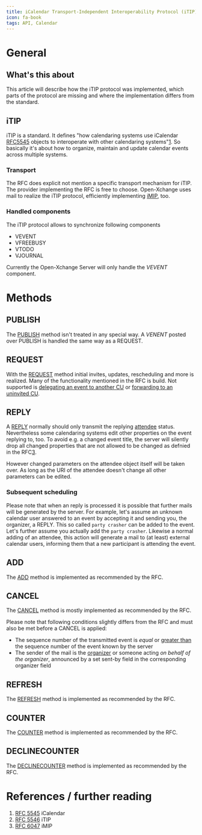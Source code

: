 ```yaml
---
title: iCalendar Transport-Independent Interoperability Protocol (iTIP)
icon: fa-book
tags: API, Calendar
---
```



# General

## What's this about
This article will describe how the iTIP protocol was implemented, which parts of the protocol are missing and where the implementation differs from the standard.

## iTIP
iTIP is a standard. It defines "how calendaring systems use iCalendar [RFC5545][1] objects to interoperate with other calendaring systems"[1][2]. So basically it's about how to organize, maintain and update calendar events across multiple systems.

### Transport
The RFC does explicit not mention a specific transport mechanism for iTIP. The provider implementing the RFC is free to choose. Open-Xchange uses mail to realize the iTIP protocol, efficiently implementing [iMIP][3], too.

### Handled components
The iTIP protocol allows to synchronize following components

+ VEVENT
+ VFREEBUSY
+ VTODO
+ VJOURNAL

Currently the Open-Xchange Server will only handle the *VEVENT* component.

# Methods

## PUBLISH
The [PUBLISH][A] method isn't treated in any special way. A *VENENT* posted over PUBLISH is handled the same way as a REQUEST.

## REQUEST
With the [REQUEST][B] method initial invites, updates, rescheduling and more is realized. Many of the functionality mentioned in the RFC is build. 
Not supported is [delegating an event to another CU][B1] or [forwarding to an uninvited CU][B2].

## REPLY
A [REPLY][C] normally should only transmit the replying [attendee][C1] status. Nevertheless some calendaring systems edit other properties on the event replying to, too. To avoid e.g. a changed event title, the server will silently drop all changed properties that are not allowed to be changed as defnied in the RFC[3].

However changed parameters on the attendee object itself will be taken over. As long as the URI of the attendee doesn't change all other parameters can be edited.

### Subsequent scheduling
Please note that when an reply is processed it is possible that further mails will be generated by the server. For example, let's assume an unknown calendar user answered to an event by accepting it and sending you, the organizer, a REPLY. This so called `party crasher` can be added to the event. Let's further assume you actually add the `party crasher`. Likewise a normal adding of an attendee, this action will generate a mail to (at least) external calendar users, informing them that a new participant is attending the event.

## ADD
The [ADD][D] method is implemented as recommended by the RFC.

## CANCEL
The [CANCEL][E] method is mostly implemented as recommended by the RFC.

Please note that following conditions slightly differs from the RFC and must also be met before a CANCEL is applied:
* The sequence number of the transmitted event is *equal* or [greater than][E] the sequence number of the event known by the server
* The sender of the mail is the [organizer][E1] or someone acting *on behalf of the organizer*, announced by a set sent-by field in the corresponding organizer field

## REFRESH
The [REFRESH][F] method is implemented as recommended by the RFC.

## COUNTER
The [COUNTER][G] method is implemented as recommended by the RFC.

## DECLINECOUNTER
The [DECLINECOUNTER][H] method is implemented as recommended by the RFC.



# References / further reading
1. [RFC 5545][1] iCalendar
2. [RFC 5546][2] iTIP
3. [RFC 6047][3] iMIP



[//]: # (Reference links - won't be shown in converted file)
[//]: # (Inline references)
[A]: https://tools.ietf.org/html/rfc5546#section-3.2.1
[B]: https://tools.ietf.org/html/rfc5546#section-3.2.2
[B1]:https://tools.ietf.org/html/rfc5546#section-3.2.2.3
[B2]:https://tools.ietf.org/html/rfc5546#section-3.2.2.6
[C]: https://tools.ietf.org/html/rfc5546#section-3.2.3
[C1]: https://tools.ietf.org/html/rfc5545#section-3.8.4.1
[D]: https://tools.ietf.org/html/rfc5546#section-3.2.4
[E]: https://tools.ietf.org/html/rfc5546#section-3.2.5
[E1]: https://tools.ietf.org/html/rfc6047#section-2.2.1
[F]: https://tools.ietf.org/html/rfc5546#section-3.2.6
[G]: https://tools.ietf.org/html/rfc5546#section-3.2.7
[H]: https://tools.ietf.org/html/rfc5546#section-3.2.7

[//]: # (Explicit references)
[1]: https://tools.ietf.org/html/rfc5545
[2]: https://tools.ietf.org/html/rfc5546
[3]: https://tools.ietf.org/html/rfc6047